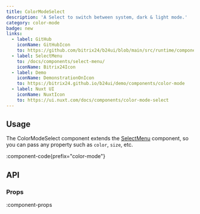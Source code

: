 ```yaml
---
title: ColorModeSelect
description: 'A Select to switch between system, dark & light mode.'
category: color-mode
badge: new
links:
  - label: GitHub
    iconName: GitHubIcon
    to: https://github.com/bitrix24/b24ui/blob/main/src/runtime/components/color-mode/ColorModeSelect.vue
  - label: SelectMenu
    to: /docs/components/select-menu/
    iconName: Bitrix24Icon
  - label: Demo
    iconName: DemonstrationOnIcon
    to: https://bitrix24.github.io/b24ui/demo/components/color-mode
  - label: Nuxt UI
    iconName: NuxtIcon
    to: https://ui.nuxt.com/docs/components/color-mode-select
---
```


## Usage

The ColorModeSelect component extends the [SelectMenu](/docs/components/select-menu/) component, so you can pass any property such as `color`, `size`, etc.

:component-code{prefix="color-mode"}

## API

### Props

:component-props
